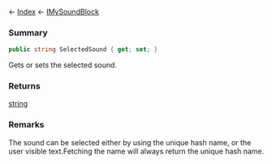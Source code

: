 ← [Index](Api-Index) ← [IMySoundBlock](SpaceEngineers.Game.ModAPI.Ingame.IMySoundBlock)

### Summary

```csharp
public string SelectedSound { get; set; }
```

Gets or sets the selected sound.

### Returns

[string](https://docs.microsoft.com/en-us/dotnet/api/system.string?view=netframework-4.6)

### Remarks

The sound can be selected either by using the unique hash name, or the user visible text.Fetching the name will always return the unique hash name.

